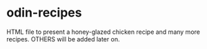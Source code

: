 # odin-recipes
HTML file to present a honey-glazed chicken recipe and many more recipes. OTHERS will be added later on.
